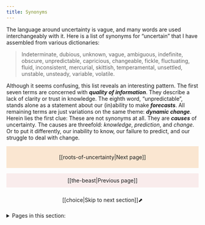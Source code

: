 ```yaml
---
title: Synonyms
---
```

The language around uncertainty is vague, and many words are used interchangeably with it. Here is a list of synonyms for “uncertain” that I have assembled from various dictionaries:

>Indeterminate, dubious, unknown, vague, ambiguous, indefinite, obscure, unpredictable, capricious, changeable, fickle, fluctuating, fluid, inconsistent, mercurial, skittish, temperamental, unsettled, unstable, unsteady, variable, volatile.

Although it seems confusing, this list reveals an interesting pattern. The first seven terms are concerned with ***quality of information***. They describe a lack of clarity or trust in knowledge. The eighth word, “unpredictable”, stands alone as a statement about our (in)ability to make ***forecasts***. All remaining terms are just variations on the same theme: ***dynamic change***. Herein lies the first clue: These are not synonyms at all. They are ***causes*** of uncertainty. The causes are threefold: _knowledge_, _prediction_, and _change_. Or to put it differently, our inability to know, our failure to predict, and our struggle to deal with change.


<p style="text-align: center; background-color: #fae6d1; padding: 20px">[[roots-of-uncertainty|Next page]]</p>
<p style="text-align: center; background-color: #f9ecec; padding: 10px">[[the-beast|Previous page]]</p>

<p style="text-align: center; padding: 10px">[[choice|Skip to next section]]⬈</p>

<details>
<summary>Pages in this section:</summary>

[[roots-of-uncertainty]]
- [[silent-shadow]]
- [[jung-quote-red-book]]

</details>